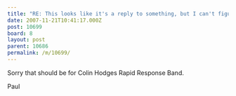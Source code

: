 ```yaml
---
title: "RE: This looks like it's a reply to something, but I can't figure out what - 10699"
date: 2007-11-21T10:41:17.000Z
post: 10699
board: 8
layout: post
parent: 10686
permalink: /m/10699/
---
```

Sorry that should be for Colin Hodges Rapid Response Band.

Paul

